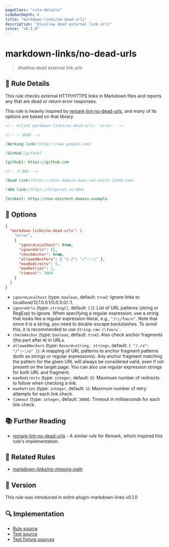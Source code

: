 ```yaml
---
pageClass: "rule-details"
sidebarDepth: 0
title: "markdown-links/no-dead-urls"
description: "disallow dead external link urls"
since: "v0.1.0"
---
```


# markdown-links/no-dead-urls

> disallow dead external link urls

## 📖 Rule Details

This rule checks external HTTP/HTTPS links in Markdown files and reports any that are dead or return error responses.

This rule is heavily inspired by [remark-lint-no-dead-urls], and many of its options are based on that library.

<!-- eslint-skip -->

```md
<!-- eslint markdown-links/no-dead-urls: 'error' -->

<!-- ✓ GOOD -->

[Working link](https://www.google.com)

[GitHub][github]

[github]: https://github.com

<!-- ✗ BAD -->

[Dead link](https://this-domain-does-not-exist-12345.com)

[404 link](https://httpstat.us/404)

[broken]: https://non-existent-domain.example
```

## 🔧 Options

```json
{
  "markdown-links/no-dead-urls": [
    "error",
    {
      "ignoreLocalhost": true,
      "ignoreUrls": [],
      "checkAnchor": true,
      "allowedAnchors": { "/./": "/^:~:/" },
      "maxRedirects": 5,
      "maxRetries": 1,
      "timeout": 3000
    }
  ]
}
```

- `ignoreLocalhost` (type: `boolean`, default: `true`): Ignore links to localhost/127.0.0.1/0.0.0.0/::1.
- `ignoreUrls` (type: `string[]`, default: `[]`): List of URL patterns (string or RegExp) to ignore. When specifying a regular expression, use a string that looks like a regular expression literal, e.g., `"/\\/foo/u"`. Note that since it is a string, you need to double-escape backslashes. To avoid this, it is recommended to use `` String.raw`/\foo/u` ``.
- `checkAnchor` (type: `boolean`, default: `true`): Also check anchor fragments (the part after `#`) in URLs.
- `allowedAnchors` (type: `Record<string, string>`, default: `{ "/./u": "/^:~:/u" }`): A mapping of URL patterns to anchor fragment patterns (both as strings or regular expressions). Any anchor fragment matching the pattern for the given URL will always be considered valid, even if not present on the target page. You can also use regular expression strings for both URL and fragment.
- `maxRedirects` (type: `integer`, default: `5`): Maximum number of redirects to follow when checking a link.
- `maxRetries` (type: `integer`, default: `1`): Maximum number of retry attempts for each link check.
- `timeout` (type: `integer`, default: `3000`): Timeout in milliseconds for each link check.

## 📚 Further Reading

- [remark-lint-no-dead-urls] - A similar rule for Remark, which inspired this rule's implementation.

[remark-lint-no-dead-urls]: https://github.com/remarkjs/remark-lint-no-dead-urls

## 👫 Related Rules

- [markdown-links/no-missing-path](./no-missing-path.md)

## 🚀 Version

This rule was introduced in eslint-plugin-markdown-links v0.1.0

## 🔍 Implementation

<!-- eslint-disable markdown-links/no-dead-urls -- Auto generated -->

- [Rule source](https://github.com/ota-meshi/eslint-plugin-markdown-links/blob/main/src/rules/no-dead-urls.ts)
- [Test source](https://github.com/ota-meshi/eslint-plugin-markdown-links/blob/main/tests/src/rules/no-dead-urls.ts)
- [Test fixture sources](https://github.com/ota-meshi/eslint-plugin-markdown-links/tree/main/tests/fixtures/rules/no-dead-urls)

<!-- eslint-enable markdown-links/no-dead-urls -- Auto generated -->
